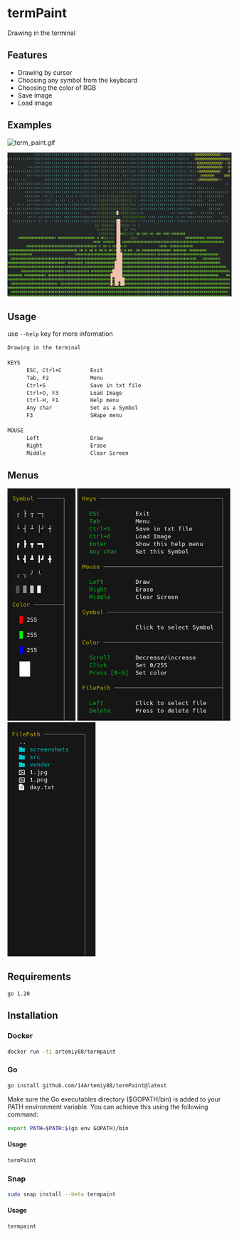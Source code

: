 # termPaint
Drawing in the terminal

## Features
- Drawing by cursor
- Choosing any symbol from the keyboard
- Choosing the color of RGB
- Save image
- Load image

## Examples

![term_paint.gif](screenshots/term_paint.gif)

![2023-07-09_12-02.png](screenshots/2023-07-09_12-02.png)

## Usage
use `--help` key for more information
```bash
Drawing in the terminal

KEYS
      ESC, Ctrl+C         Exit
      Tab, F2             Menu
      Ctrl+S              Save in txt file
      Ctrl+O, F3          Load Image
      Ctrl-H, F1          Help menu
      Any char            Set as a Symbol
      F3                  SHape menu

MOUSE
      Left                Draw
      Right               Erase
      Middle              Clear Screen
```

## Menus

![menu.png](screenshots/menu.png)   ![helpMenu.png](screenshots/helpMenu.png)   ![file.png](screenshots/file.png)


## Requirements
```agsl
go 1.20
```

## Installation

### Docker
```bash
docker run -ti artemiy88/termpaint
```

### Go

```bash
go install github.com/14Artemiy88/termPaint@latest
```
Make sure the Go executables directory ($GOPATH/bin) is added to your PATH environment variable. You can achieve this using the following command:
```bash
export PATH=$PATH:$(go env GOPATH)/bin
```
#### Usage
```bash
termPaint
```

### Snap
```bash
sudo snap install --beta termpaint
```
#### Usage
```bash
termpaint
```
